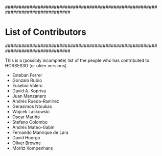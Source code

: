 ################################################################################ 
#                          **List of Contributors**                            #
################################################################################ 

This is a (possibly incomplete) list of the people who has contributed to HORSES3D (or older versions).  
  
- Esteban Ferrer  
- Gonzalo Rubio  
- Eusebio Valero  
- David A. Kopriva  
- Juan Manzanero   
- Andrés Rueda-Ramírez  
- Gerasimos Ntoukas  
- Wojcek Laskowski  
- Oscar Mariño   
- Stefano Colombo   
- Andrés Mateo-Gabín   
- Fernando Manrique de Lara  
- David Huergo  
- Oliver Browne  
- Moritz Kompenhans  